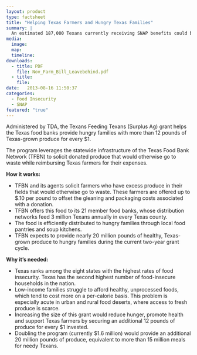 ```yaml
---
layout: product
type: factsheet
title: "Helping Texas Farmers and Hungry Texas Families"
summary: |
  An estimated 187,000 Texans currently receiving SNAP benefits could become ineligible as a result of nutrition title provisions in the House farm bill.
media:
  image: 
  map:
  timeline:
downloads: 
  - title: PDF
    file: Nov_Farm_Bill_Leavebehind.pdf
  - title:
    file:
date:   2013-08-16 11:50:37
categories: 
  - Food Insecurity
  - SNAP
featured: "true"
---
```

Administered by TDA, the Texans Feeding Texans (Surplus Ag) grant helps the Texas food banks provide hungry families with more than 12 pounds of Texas-grown produce for every $1. 

The program leverages the statewide infrastructure of the Texas Food Bank Network (TFBN) to solicit donated produce that would otherwise go to waste while reimbursing Texas farmers for their expenses. 

**How it works:** 
 
- TFBN and its agents solicit farmers who have excess produce in their fields that would otherwise go to waste. These farmers are offered up to $.10 per pound to offset the gleaning and packaging costs associated with a donation. 
- TFBN offers this food to its 21 member food banks, whose distribution networks feed 3 million Texans annually in every Texas county. 
- The food is efficiently distributed to hungry families through local food pantries and soup kitchens. 
- TFBN expects to provide nearly 20 million pounds of healthy, Texas-grown produce to hungry families during the current two-year grant cycle. 

**Why it’s needed:**
- Texas ranks among the eight states with the highest rates of food insecurity. Texas has the second highest number of food-insecure households in the nation. 
- Low-income families struggle to afford healthy, unprocessed foods, which tend to cost more on a per-calorie basis. This problem is especially acute in urban and rural food deserts, where access to fresh produce is scarce. 
- Increasing the size of this grant would reduce hunger, promote health and support Texas farmers by securing an additional 12 pounds of produce for every $1 invested. 
- Doubling the program (currently $1.6 million) would provide an additional 20 million pounds of produce, equivalent to more than 15 million meals for needy Texans. 


